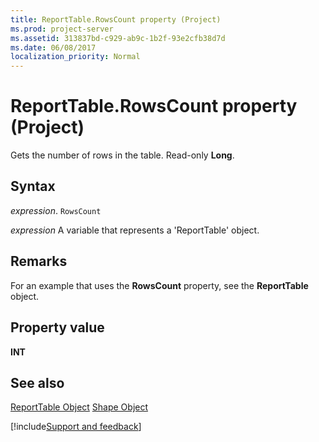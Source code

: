 ```yaml
---
title: ReportTable.RowsCount property (Project)
ms.prod: project-server
ms.assetid: 313837bd-c929-ab9c-1b2f-93e2cfb38d7d
ms.date: 06/08/2017
localization_priority: Normal
---
```



# ReportTable.RowsCount property (Project)
Gets the number of rows in the table. Read-only  **Long**.

## Syntax

_expression_. `RowsCount`

_expression_ A variable that represents a 'ReportTable' object.


## Remarks

For an example that uses the  **RowsCount** property, see the **ReportTable** object.


## Property value

 **INT**


## See also


[ReportTable Object](Project.reporttable.md)
[Shape Object](Project.shape.md)

[!include[Support and feedback](~/includes/feedback-boilerplate.md)]